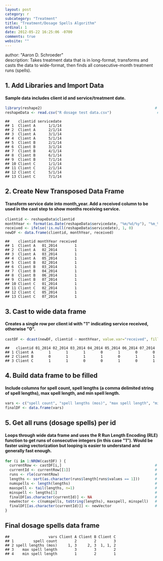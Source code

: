 ```yaml
---
layout: post
category: r
subcategory: "Treatment"
title: "Treatment/Dosage Spells Algorithm"
ordinal: 1
date: 2012-05-22 16:25:06 -0700
comments: true
website: ""
---
```

<!--break-->

author: "Aaron D. Schroeder"   
description: Takes treatment data that is in long-format, transforms and casts the data to wide-format, then finds all consecutive-month treatment runs (spells).

## 1. Add Libraries and Import Data
#### Sample data includes client id and service/treatment date.

```r
library(reshape2)                                                    # Load reshape2 library
reshapeData <- read.csv("R dosage test data.csv")                     # Import csv data
```

```
##    clientid servicedate
## 1  Client A      1/1/14
## 2  Client A      2/1/14
## 3  Client A      3/1/14
## 4  Client A      5/1/14
## 5  Client B      2/1/14
## 6  Client B      3/1/14
## 7  Client B      4/1/14
## 8  Client B      6/1/14
## 9  Client B      7/1/14
## 10 Client C      1/1/14
## 11 Client C      2/1/14
## 12 Client C      5/1/14
## 13 Client C      7/1/14
```

## 2. Create New Transposed Data Frame
#### Transform service date into month_year. Add a received column to be used in the cast step to show months receiving service.

```r
clientid <- reshapeData$clientid                                       # Create vectors for new df
monthYear <- format(as.Date(reshapeData$servicedate, "%m/%d/%y"), "%m_%Y")
received <- ifelse(!is.null(reshapeData$servicedate), 1, 0)
newDF <- data.frame(clientid, monthYear, received)                           # Create data frame
```

```
##    clientid monthYear received
## 1  Client A   01_2014        1
## 2  Client A   02_2014        1
## 3  Client A   03_2014        1
## 4  Client A   05_2014        1
## 5  Client B   02_2014        1
## 6  Client B   03_2014        1
## 7  Client B   04_2014        1
## 8  Client B   06_2014        1
## 9  Client B   07_2014        1
## 10 Client C   01_2014        1
## 11 Client C   02_2014        1
## 12 Client C   05_2014        1
## 13 Client C   07_2014        1
```

## 3. Cast to wide data frame
#### Creates a single row per client id with "1" indicating service received, otherwise "0".

```r
castDF <- dcast(newDF, clientid ~ monthYear, value.var="received", fill="0") # Reshape df with dcast
```

```
##   clientid 01_2014 02_2014 03_2014 04_2014 05_2014 06_2014 07_2014
## 1 Client A       1       1       1       0       1       0       0
## 2 Client B       0       1       1       1       0       1       1
## 3 Client C       1       1       0       0       1       0       1
```

## 4. Build data frame to be filled
#### Include columns for spell count, spell lengths (a comma delimited string of spell lengths), max spell length, and min spell length.

```r
vars <- c("spell count", "spell lengths (mos)", "max spell length", "min spell length")                                    # Build vector (column)
finalDF <- data.frame(vars)                                            # Add vector (column) to df
```

## 5. Get all runs (dosage spells) per id
#### Loops through wide data frame and uses the R Run Length Encoding (RLE) function to get runs of consecutive integers (in this case "1"). Would be faster using vectorization but looping is easier to understand and generally fast enough.

```r
for (i in 1:NROW(castDF) ) {
  currentRow <- castDF[i,]                                           # Get row i from wide data frame
  currentId <- currentRow[[1]]                                       # Get client id from row i
  runs <- rle(currentRow)                                            # Use RLE to get run lengths
  lengths <- sort(as.character(runs$length[runs$values == 1]))       # Get and sort runs with value 1
  numspells <- length(lengths)                                       # Length of vector
  maxspell <- tail(lengths, n=1)                                     # Last item in vector
  minspell <- lengths[1]                                             # First item in vector
  finalDF[as.character(currentId)] <- NA                             # Create new df column
  newVector <- c(numspells, toString(lengths), maxspell, minspell)   # Create new values vector
  finalDF[[as.character(currentId)]] <- newVector                    # Add vector to finalDF
}
```

## Final dosage spells data frame

```
##                  vars Client A Client B Client C
## 1         spell count        2        2        3
## 2 spell lengths (mos)     1, 3     2, 3  1, 1, 2
## 3    max spell length        3        3        2
## 4    min spell length        1        2        1
```
